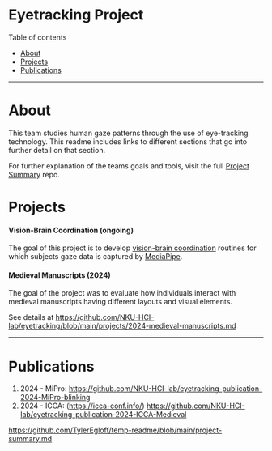 # Eyetracking Project
Table of contents

- [About](#About)
- [Projects](#projects)
- [Publications](#publications)

---
# About
This team studies human gaze patterns through the use of eye-tracking technology. This readme includes links to different sections that go into further detail on that section.

For further explanation of the teams goals and tools, visit the full [Project Summary](https://github.com/TylerEgloff/temp-readme/blob/main/project-summary.md) repo.

# Projects
#### Vision-Brain Coordination (ongoing)
The goal of this project is to develop [vision-brain coordination](https://github.com/TylerEgloff/temp-readme/blob/main/project-summary.md#Vision-Brain-Coordination) routines for which subjects gaze data is captured by [MediaPipe](https://github.com/TylerEgloff/temp-readme/blob/main/project-summary.md#MediaPipe).

#### Medieval Manuscripts (2024)
The goal of the project was to evaluate how individuals interact with medieval manuscripts having different layouts and visual elements.

See details at https://github.com/NKU-HCI-lab/eyetracking/blob/main/projects/2024-medieval-manuscripts.md

---
# Publications
1. 2024 - MiPro: https://github.com/NKU-HCI-lab/eyetracking-publication-2024-MiPro-blinking
2. 2024 - ICCA:  (https://icca-conf.info/) https://github.com/NKU-HCI-lab/eyetracking-publication-2024-ICCA-Medieval

https://github.com/TylerEgloff/temp-readme/blob/main/project-summary.md
